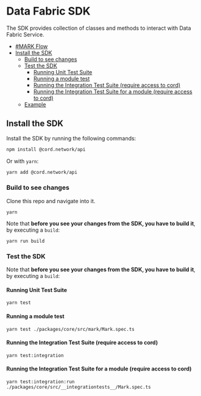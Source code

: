# Data Fabric SDK <!-- omit in toc -->

The SDK provides collection of classes and methods to interact with Data Fabric Service.

- [#MARK Flow](#mark-flow)
- [Install the SDK](#install-the-sdk)
  - [Build to see changes](#build-to-see-changes)
  - [Test the SDK](#test-the-sdk)
    - [Running Unit Test Suite](#running-unit-test-suite)
    - [Running a module test](#running-a-module-test)
    - [Running the Integration Test Suite (require access to cord)](#running-the-integration-test-suite-require-access-to-cord)
    - [Running the Integration Test Suite for a module (require access to cord)](#running-the-integration-test-suite-for-a-module-require-access-to-cord)
  - [Example](#example)

## Install the SDK

Install the SDK by running the following commands:

```bash
npm install @cord.network/api
```

Or with `yarn`:

```bash
yarn add @cord.network/api
```

### Build to see changes

Clone this repo and navigate into it.

```
yarn
```

Note that **before you see your changes from the SDK, you have to build it**, by executing a `build`:

```
yarn run build
```

### Test the SDK

Note that **before you see your changes from the SDK, you have to build it**, by executing a `build`:

#### Running Unit Test Suite

```
yarn test
```

#### Running a module test

```
yarn test ./packages/core/src/mark/Mark.spec.ts
```

#### Running the Integration Test Suite (require access to cord)

```
yarn test:integration
```

#### Running the Integration Test Suite for a module (require access to cord)

```
yarn test:integration:run ./packages/core/src/__integrationtests__/Mark.spec.ts
```
